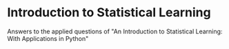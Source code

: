 # Introduction to Statistical Learning
 Answers to the applied questions of "An Introduction to Statistical Learning: With Applications in Python"
